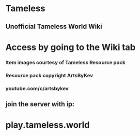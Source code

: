 # Tameless
## Unofficial Tameless World Wiki
# Access by going to the Wiki tab
### Item images courtesy of Tameless Resource pack
### Resource pack copyright ArtsByKev
### youtube.com/c/artsbykev

## join the server with ip: 
# play.tameless.world

